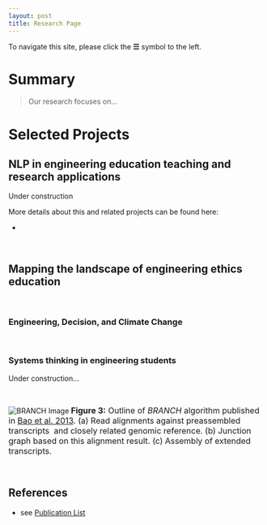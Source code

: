 ```yaml
---
layout: post
title: Research Page
---
```


To navigate this site, please click the **☰** symbol to the left.

# Summary

> Our research focuses on...

# Selected Projects

## NLP in engineering education teaching and research applications

Under construction

More details about this and related projects can be found here: 

+ 

<br/>

## Mapping the landscape of engineering ethics education


<br/>

### Engineering, Decision, and Climate Change

<br/>

### Systems thinking in engineering students

Under construction...

<br/>

![BRANCH Image](/public/images/branch.jpg)
<font size="3"><b>Figure 3:</b> Outline of *BRANCH* algorithm published in <a href="http://www.hubmed.org/display.cgi?uids=23493323">Bao et al. 2013</a>. (a) Read alignments against preassembled transcripts  and closely related genomic reference. (b) Junction graph based on this alignment result. (c) Assembly of extended transcripts.</font>

<br/>



## References

* see [Publication List]({{site.baseurl}}/pubs/)



